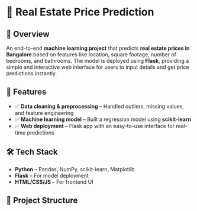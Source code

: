# 🏡 Real Estate Price Prediction  

## 📌 Overview  
An end-to-end **machine learning project** that predicts **real estate prices in Bangalore** based on features like location, square footage, number of bedrooms, and bathrooms. The model is deployed using **Flask**, providing a simple and interactive web interface for users to input details and get price predictions instantly.  

## 🚀 Features  
- ✅ **Data cleaning & preprocessing** – Handled outliers, missing values, and feature engineering  
- ✅ **Machine learning model** – Built a regression model using **scikit-learn**  
- ✅ **Web deployment** – Flask app with an easy-to-use interface for real-time predictions  

## 🛠️ Tech Stack  
- **Python** – Pandas, NumPy, scikit-learn, Matplotlib  
- **Flask** – For model deployment  
- **HTML/CSS/JS** – For frontend UI  

## 📂 Project Structure  

